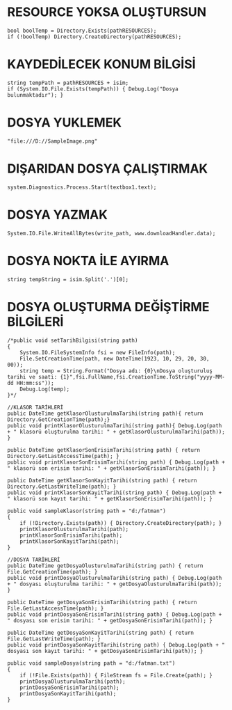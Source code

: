 
# RESOURCE YOKSA OLUŞTURSUN
    bool boolTemp = Directory.Exists(pathRESOURCES);
    if (!boolTemp) Directory.CreateDirectory(pathRESOURCES);

# KAYDEDİLECEK KONUM BİLGİSİ
    string tempPath = pathRESOURCES + isim;
    if (System.IO.File.Exists(tempPath)) { Debug.Log("Dosya bulunmaktadır"); }
    
# DOSYA YUKLEMEK
    "file:///D://SampleImage.png"

# DIŞARIDAN DOSYA ÇALIŞTIRMAK
    system.Diagnostics.Process.Start(textbox1.text);

# DOSYA YAZMAK
    System.IO.File.WriteAllBytes(write_path, www.downloadHandler.data);

# DOSYA NOKTA İLE AYIRMA
    string tempString = isim.Split('.')[0];
# DOSYA OLUŞTURMA DEĞİŞTİRME BİLGİLERİ
    /*public void setTarihBilgisi(string path)
    {
        System.IO.FileSystemInfo fsi = new FileInfo(path);
        File.SetCreationTime(path, new DateTime(1923, 10, 29, 20, 30, 00));
        string temp = String.Format("Dosya adı: {0}\nDosya oluşturuluş tarihi ve saati: {1}",fsi.FullName,fsi.CreationTime.ToString("yyyy-MM-dd HH:mm:ss"));
        Debug.Log(temp);
    }*/

    //KLASOR TARİHLERİ
    public DateTime getKlasorOlusturulmaTarihi(string path){ return Directory.GetCreationTime(path);}
    public void printKlasorOlusturulmaTarihi(string path){ Debug.Log(path + " klasorü oluşturulma tarihi: " + getKlasorOlusturulmaTarihi(path)); }

    public DateTime getKlasorSonErisimTarihi(string path) { return Directory.GetLastAccessTime(path); }
    public void printKlasorSonErisimTarihi(string path) { Debug.Log(path + " klasorü son erisim tarihi: " + getKlasorSonErisimTarihi(path)); }

    public DateTime getKlasorSonKayitTarihi(string path) { return Directory.GetLastWriteTime(path); }
    public void printKlasorSonKayitTarihi(string path) { Debug.Log(path + " klasorü son kayıt tarihi: " + getKlasorSonErisimTarihi(path)); }

    public void sampleKlasor(string path = "d:/fatman")
    {
        if (!Directory.Exists(path)) { Directory.CreateDirectory(path); }
        printKlasorOlusturulmaTarihi(path);
        printKlasorSonErisimTarihi(path);
        printKlasorSonKayitTarihi(path);
    }

    //DOSYA TARİHLERİ
    public DateTime getDosyaOlusturulmaTarihi(string path) { return File.GetCreationTime(path); }
    public void printDosyaOlusturulmaTarihi(string path) { Debug.Log(path + " dosyası oluşturulma tarihi: " + getDosyaOlusturulmaTarihi(path)); }

    public DateTime getDosyaSonErisimTarihi(string path) { return File.GetLastAccessTime(path); }
    public void printDosyaSonErisimTarihi(string path) { Debug.Log(path + " dosyası son erisim tarihi: " + getDosyaSonErisimTarihi(path)); }

    public DateTime getDosyaSonKayitTarihi(string path) { return File.GetLastWriteTime(path); }
    public void printDosyaSonKayitTarihi(string path) { Debug.Log(path + " dosyası son kayıt tarihi: " + getDosyaSonErisimTarihi(path)); }

    public void sampleDosya(string path = "d:/fatman.txt")
    {
        if (!File.Exists(path)) { FileStream fs = File.Create(path); }
        printDosyaOlusturulmaTarihi(path);
        printDosyaSonErisimTarihi(path);
        printDosyaSonKayitTarihi(path);
    }



